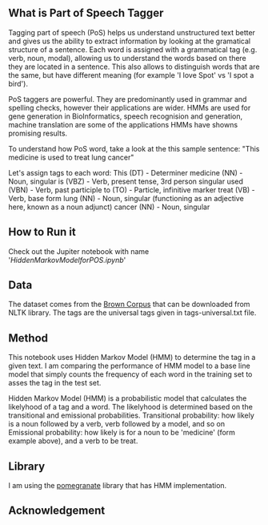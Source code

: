 ## What is Part of Speech Tagger
Tagging part of speech (PoS) helps us understand unstructured text better and gives us the ability to extract information by looking at the gramatical structure of a sentence. Each word is assigned with a grammatical tag (e.g. verb, noun, modal), allowing us to understand the words based on there they are located in a sentence. This also allows to distinguish words that are the same, but have different meaning (for example 'I love Spot' vs 'I spot a bird'). 

PoS taggers are powerful. They are predominantly used in grammar and spelling checks, however their applications are wider. HMMs are used for gene generation in BioInformatics, speech recognision and generation, machine translation are some of the applications HMMs have showns promising results. 

To understand how PoS word, take a look at the this sample sentence: 
 "This medicine is used to treat lung cancer"

 Let's assign tags to each word: 
    This (DT) - Determiner
    medicine (NN) - Noun, singular
    is (VBZ) - Verb, present tense, 3rd person singular
    used (VBN) - Verb, past participle
    to (TO) - Particle, infinitive marker
    treat (VB) - Verb, base form
    lung (NN) - Noun, singular (functioning as an adjective here, known as a noun adjunct)
    cancer (NN) - Noun, singular

## How to Run it 
Check out the Jupiter notebook with name '_HiddenMarkovModelforPOS.ipynb_'

## Data
The dataset comes from the [Brown Corpus](https://en.wikipedia.org/wiki/Brown_Corpus) that can be downloaded from NLTK library. The tags are the universal tags given in tags-universal.txt file. 

## Method 
This notebook uses Hidden Markov Model (HMM) to determine the tag in a given text. I am comparing the performance of HMM model to a base line model that simply counts the frequency of each word in the training set to asses the tag in the test set. 

Hidden Markov Model (HMM) is a probabilistic model that calculates the likelyhood of a tag and a word. The likelyhood is determined based on the transitional and emissional probabilities. 
    Transitional probability: how likely is a noun followed by a verb, verb followed by a model, and so on
    Emissional probability: how likely is for a noun to be 'medicine' (form example above), and a verb to be treat. 

## Library 
I am using the [pomegranate](https://pomegranate.readthedocs.io/en/latest/) library  that has HMM implementation.  

## Acknowledgement
